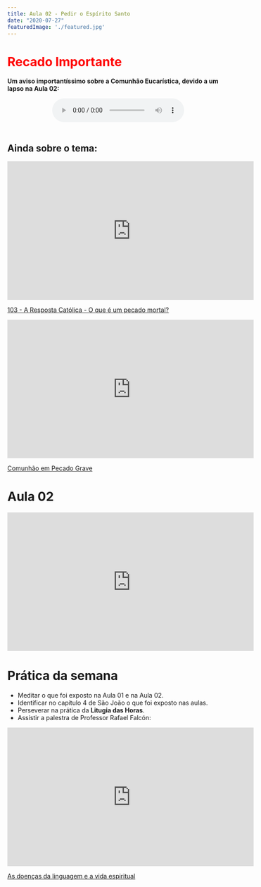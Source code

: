 ```yaml
---
title: Aula 02 - Pedir o Espírito Santo
date: "2020-07-27"
featuredImage: './featured.jpg'
---
```


# <div style="color: red">Recado Importante</div>
**Um aviso importantíssimo sobre a Comunhão Eucarística, devido a um lapso na Aula 02:**
<br>
<div style="width: 100%; text-align:center">
<audio src="/filename.ogg" controls autoplay>
<p>Seu navegador não suporta o elemento audio </p>
</audio>
</div>
<br>

## Ainda sobre o tema:

<iframe width="560" height="315" src="https://www.youtube.com/embed/wt1D4bpaX0M" frameborder="0" allow="accelerometer; autoplay; encrypted-media; gyroscope; picture-in-picture" allowfullscreen></iframe>

[103 - A Resposta Católica - O que é um pecado mortal?](https://www.youtube.com/watch?v=wt1D4bpaX0M)

<iframe width="560" height="315" src="https://www.youtube.com/embed/ZJOS97r_Gt4" frameborder="0" allow="accelerometer; autoplay; encrypted-media; gyroscope; picture-in-picture" allowfullscreen></iframe>

[Comunhão em Pecado Grave](https://www.youtube.com/watch?v=ZJOS97r_Gt4)

# Aula 02 

<iframe width="560" height="315" src="https://www.youtube.com/embed/J8SsZDANXUU" frameborder="0" allow="accelerometer; autoplay; encrypted-media; gyroscope; picture-in-picture" allowfullscreen></iframe>

# Prática da semana

 - Meditar o que foi exposto na Aula 01 e na Aula 02. 
 - Identificar no capítulo 4 de São João o que foi exposto nas aulas.
 - Perseverar na prática da **Litugia das Horas**.
 - Assistir a palestra de Professor Rafael Falcón:

<iframe width="560" height="315" src="https://www.youtube.com/embed/Zp_inHSGx3M" frameborder="0" allow="accelerometer; autoplay; encrypted-media; gyroscope; picture-in-picture" allowfullscreen></iframe>

[As doenças da linguagem e a vida espiritual](https://www.youtube.com/watch?v=Zp_inHSGx3M)